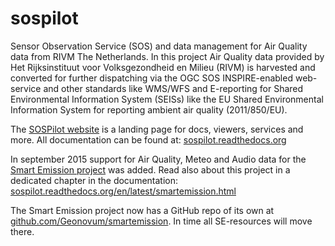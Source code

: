 sospilot
========

Sensor Observation Service (SOS) and data management for Air Quality data from RIVM The Netherlands.
In this project Air Quality data provided by Het Rijksinstituut voor Volksgezondheid en Milieu (RIVM)
is harvested and converted for further dispatching via the OGC SOS INSPIRE-enabled web-service and
other standards like WMS/WFS and E-reporting for Shared Environmental Information System (SEISs) like
the EU Shared Environmental Information System for reporting ambient air quality (2011/850/EU). 

The [SOSPilot website](http://sensors.geonovum.nl) is a landing page for docs, viewers, services and more.
All documentation can be found at: [sospilot.readthedocs.org](http://sospilot.readthedocs.org)

In september 2015 support for Air Quality, Meteo and Audio data for 
the [Smart Emission project](http://smartemission.nl)
was added. Read also about this project in a dedicated chapter in the 
documentation: [sospilot.readthedocs.org/en/latest/smartemission.html](http://sospilot.readthedocs.org/en/latest/smartemission.html)

The Smart Emission project now has a GitHub repo of its own at
[github.com/Geonovum/smartemission](https://github.com/Geonovum/smartemission). In time all SE-resources
will move there.

